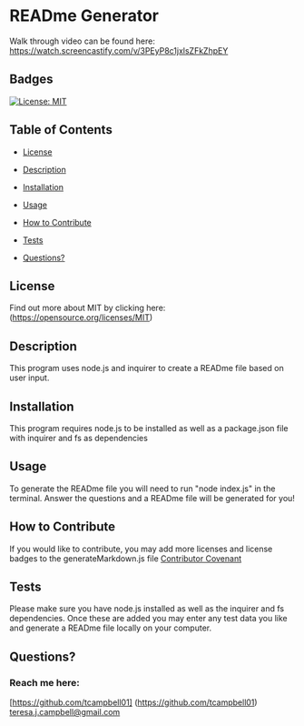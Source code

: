 # READme Generator

Walk through video can be found here: https://watch.screencastify.com/v/3PEyP8c1jxlsZFkZhpEY

  ## Badges

  [![License: MIT](https://img.shields.io/badge/License-MIT-yellow.svg)](https://opensource.org/licenses/MIT)

  ## Table of Contents

  * [License](#license)

  * [Description](#description)

  * [Installation](#installation)

  * [Usage](#usage)

  * [How to Contribute](#how-to-contribute)

  * [Tests](#tests)

  * [Questions?](#questions)

  ## License
  Find out more about MIT by clicking here:
  (https://opensource.org/licenses/MIT)

  ## Description

  This program uses node.js and inquirer to create a READme file based on user input. 

  ## Installation

  This program requires node.js to be installed as well as a package.json file with inquirer and fs as dependencies

  ## Usage

  To generate the READme file you will need to run "node index.js" in the terminal.  Answer the questions and a READme file will be generated for you! 

  ## How to Contribute
  
  If you would like to contribute, you may add more licenses and license badges to the generateMarkdown.js file 
  [Contributor Covenant](https://www.contributor-covenant.org/)

  ## Tests
  Please make sure you have node.js installed as well as the inquirer and fs dependencies.  Once these are added you may enter any test data you like and generate a READme file locally on your computer.

  ## Questions?

  ### Reach me here: 
  [https://github.com/tcampbell01] (https://github.com/tcampbell01)  
  teresa.j.campbell@gmail.com